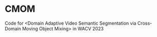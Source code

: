 # CMOM
Code for &lt;Domain Adaptive Video Semantic Segmentation via Cross-Domain Moving Object Mixing> in WACV 2023
